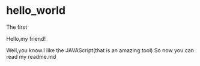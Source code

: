 # hello_world
The first

Hello,my friend!

Well,you know.I like the JAVAScript(that is an amazing tool)
So now you can read my readme.md
